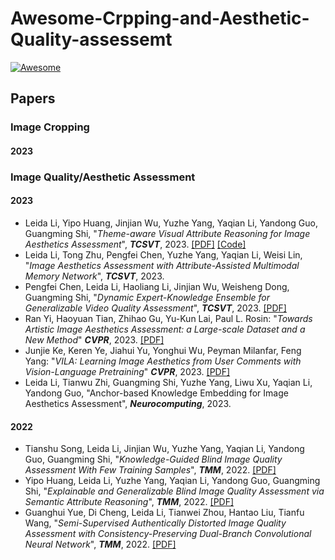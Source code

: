 # Awesome-Crpping-and-Aesthetic-Quality-assessemt
 [![Awesome](https://cdn.rawgit.com/sindresorhus/awesome/d7305f38d29fed78fa85652e3a63e154dd8e8829/media/badge.svg)](https://github.com/sindresorhus/awesome)


## Papers

### Image Cropping
#### 2023 


### Image Quality/Aesthetic Assessment

#### 2023 

+ Leida Li, Yipo Huang, Jinjian Wu, Yuzhe Yang, Yaqian Li, Yandong Guo, Guangming Shi, "*Theme-aware Visual Attribute Reasoning for Image Aesthetics Assessment*",  **_TCSVT_**, 2023. [[PDF]](https://ieeexplore.ieee.org/abstract/document/10054147) [[Code]]( https://github.com/yipoh/TAVAR)
+ Leida Li, Tong Zhu, Pengfei Chen, Yuzhe Yang, Yaqian Li, Weisi Lin, "*Image Aesthetics Assessment with Attribute-Assisted Multimodal Memory Network*", **_TCSVT_**, 2023. 
+ Pengfei Chen, Leida Li, Haoliang Li, Jinjian Wu, Weisheng Dong, Guangming Shi, "*Dynamic Expert-Knowledge Ensemble for Generalizable Video Quality Assessment*", **_TCSVT_**, 2023. [[PDF]](https://ieeexplore.ieee.org/abstract/document/9966626)
+ Ran Yi, Haoyuan Tian, Zhihao Gu, Yu-Kun Lai, Paul L. Rosin: "*Towards Artistic Image Aesthetics Assessment: a Large-scale Dataset and a New Method*" **_CVPR_**, 2023. [[PDF]](https://arxiv.org/abs/2303.15166) 
+ Junjie Ke, Keren Ye, Jiahui Yu, Yonghui Wu, Peyman Milanfar, Feng Yang: "*VILA: Learning Image Aesthetics from User Comments with Vision-Language Pretraining*" **_CVPR_**, 2023. [[PDF]](https://arxiv.org/abs/2303.14302)
+ Leida Li, Tianwu Zhi, Guangming Shi, Yuzhe Yang, Liwu Xu, Yaqian Li, Yandong Guo, "Anchor-based Knowledge Embedding for Image Aesthetics Assessment", **_Neurocomputing_**, 2023.

#### 2022 
+ Tianshu Song, Leida Li, Jinjian Wu, Yuzhe Yang, Yaqian Li, Yandong Guo, Guangming Shi, "*Knowledge-Guided Blind Image Quality Assessment With Few Training Samples*", **_TMM_**, 2022. [[PDF]](https://ieeexplore.ieee.org/abstract/document/10003665)
+ Yipo Huang, Leida Li, Yuzhe Yang, Yaqian Li, Yandong Guo, Guangming Shi, "*Explainable and Generalizable Blind Image Quality Assessment via Semantic Attribute Reasoning*", **_TMM_**, 2022. [[PDF]](https://ieeexplore.ieee.org/abstract/document/9966848)
+ Guanghui Yue, Di Cheng, Leida Li, Tianwei Zhou, Hantao Liu, Tianfu Wang, "*Semi-Supervised Authentically Distorted Image Quality Assessment with Consistency-Preserving Dual-Branch Convolutional Neural Network*", **_TMM_**, 2022. [[PDF]](https://ieeexplore.ieee.org/abstract/document/9903545)
